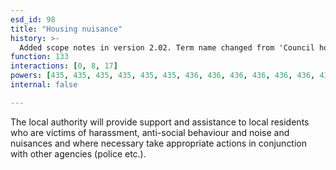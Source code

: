 ```yaml
---
esd_id: 98
title: "Housing nuisance"
history: >-
  Added scope notes in version 2.02. Term name changed from 'Council housing - nuisance/threatening behaviour' to 'Housing - nuisance and threatening behaviour' in version 3.00.  Scope notes updated to replace 'tenants' with 'local residents' in 3.01. Name changed to 'Housing nuisance' in version 4.00.
function: 133
interactions: [0, 8, 17]
powers: [435, 435, 435, 435, 435, 435, 436, 436, 436, 436, 436, 436, 437, 437, 437, 437, 437, 437, 437, 438, 438, 438, 438, 438, 438, 438, 444, 444, 444, 444, 946, 947, 948, 975, 975, 1089, 1089, 1089, 1089, 1089, 1090, 1090, 1090, 1090, 1090, 1091, 1091, 1091, 1091, 1091, 1092, 1092, 1092, 1092, 1093, 1093, 1093, 1093, 1093, 2096, 2096, 2096, 2096, 2097, 2097, 2097, 2097, 2097, 2098, 2098, 2098, 2438, 2438, 2438, 2438, 2438, 2438, 2438, 2438, 2438]
internal: false

---
```


The local authority will provide support and assistance to local residents who are victims of harassment, anti-social behaviour and noise and nuisances and where necessary take appropriate actions in conjunction with other agencies (police etc.).

